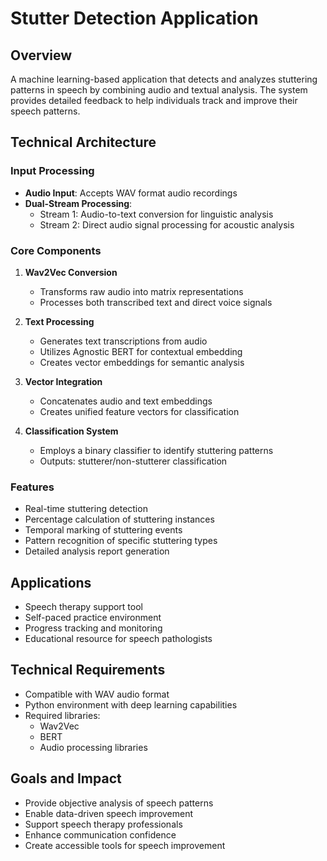 # Stutter Detection Application

## Overview
A machine learning-based application that detects and analyzes stuttering patterns in speech by combining audio and textual analysis. The system provides detailed feedback to help individuals track and improve their speech patterns.

## Technical Architecture

### Input Processing
- **Audio Input**: Accepts WAV format audio recordings
- **Dual-Stream Processing**: 
  - Stream 1: Audio-to-text conversion for linguistic analysis
  - Stream 2: Direct audio signal processing for acoustic analysis

### Core Components
1. **Wav2Vec Conversion**
   - Transforms raw audio into matrix representations
   - Processes both transcribed text and direct voice signals

2. **Text Processing**
   - Generates text transcriptions from audio
   - Utilizes Agnostic BERT for contextual embedding
   - Creates vector embeddings for semantic analysis

3. **Vector Integration**
   - Concatenates audio and text embeddings
   - Creates unified feature vectors for classification

4. **Classification System**
   - Employs a binary classifier to identify stuttering patterns
   - Outputs: stutterer/non-stutterer classification

### Features
- Real-time stuttering detection
- Percentage calculation of stuttering instances
- Temporal marking of stuttering events
- Pattern recognition of specific stuttering types
- Detailed analysis report generation

## Applications
- Speech therapy support tool
- Self-paced practice environment
- Progress tracking and monitoring
- Educational resource for speech pathologists

## Technical Requirements
- Compatible with WAV audio format
- Python environment with deep learning capabilities
- Required libraries:
  - Wav2Vec
  - BERT
  - Audio processing libraries

## Goals and Impact
- Provide objective analysis of speech patterns
- Enable data-driven speech improvement
- Support speech therapy professionals
- Enhance communication confidence
- Create accessible tools for speech improvement
